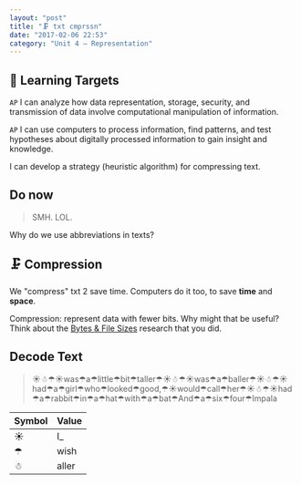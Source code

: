 ```yaml
---
layout: "post"
title: "🗜 txt cmprssn"
date: "2017-02-06 22:53"
category: "Unit 4 – Representation"
---
```


## 🎯 Learning Targets
`AP` I can analyze how data representation, storage, security, and transmission of data involve computational manipulation of information.

`AP` I can use computers to process information, find patterns, and test hypotheses about digitally processed information to gain insight and knowledge.

I can develop a strategy (heuristic algorithm) for compressing text.

## Do now

> SMH. LOL.

Why do we use abbreviations in texts?

## 🗜 Compression

We "compress" txt 2 save time. Computers do it too, to save **time** and **space**.

Compression: represent data with fewer bits. Why might that be useful? Think about the [Bytes & File Sizes](http://bsk.education/AP-CSP/unit%204%20%E2%80%93%20representation/2017/02/03/bytes-file-sizes.html) research that you did.

## Decode Text
> ☀☃☂☀was☂a☂little☂bit☂taller☂☀☃☂☀was☂a☂baller☂☀☃☂☀had☂a☂girl☂who☂looked☂good,☂☀would☂call☂her☂☀☃☂☀had☂a☂rabbit☂in☂a☂hat☂with☂a☂bat☂And☂a☂six☂four☂Impala

| Symbol  |  Value |
|---|---|
| ☀  |  I_ |
| ☂  | wish  |
| ☃ | aller |
